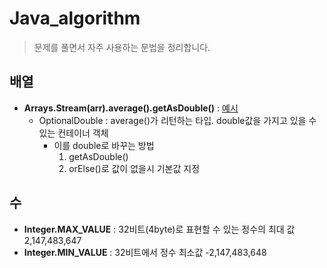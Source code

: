 # Java_algorithm

> 문제를 풀면서 자주 사용하는 문법을 정리합니다.

## 배열
- __Arrays.Stream(arr).average().getAsDouble()__ : [예시](https://github.com/yeongseoPark/Java_algorithm/blob/master/src/LeetCode_ProgrammingSkills/AverageSalaryExcludingMinAndMax/AverageSalarayExcludingMinAndMax.java) 
  - OptionalDouble : average()가 리턴하는 타입. double값을 가지고 있을 수 있는 컨테이너 객체
    - 이를 double로 바꾸는 방법
      1. getAsDouble()
      2. orElse()로 값이 없을시 기본값 지정

## 수
- __Integer.MAX_VALUE__ : 32비트(4byte)로 표현할 수 있는 정수의 최대 값 2,147,483,647
- __Integer.MIN_VALUE__ : 32비트에서 정수 최소값 -2,147,483,648
  
      
